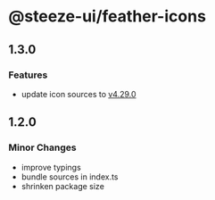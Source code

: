 # @steeze-ui/feather-icons

## 1.3.0

### Features

- update icon sources to [v4.29.0](https://github.com/feathericons/feather/releases/tag/v4.29.0)

## 1.2.0

### Minor Changes

- improve typings
- bundle sources in index.ts
- shrinken package size
